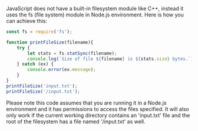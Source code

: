JavaScript does not have a built-in filesystem module like C++, instead it uses the fs (file system) module in Node.js environment. Here is how you can achieve this:

```javascript
const fs = require('fs');

function printFileSize(filename){
    try { 
        let stats = fs.statSync(filename);
        console.log(`Size of file ${filename} is ${stats.size} bytes.`);
    } catch (ex) {
        console.error(ex.message);
    }
}
printFileSize('input.txt');
printFileSize('/input.txt');
```
Please note this code assumes that you are running it in a Node.js environment and it has permissions to access the files specified. It will also only work if the current working directory contains an 'input.txt' file and the root of the filesystem has a file named '/input.txt' as well.
